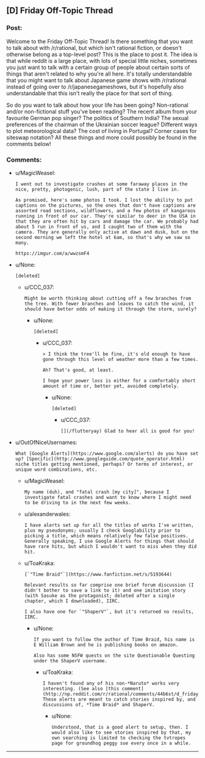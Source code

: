 ## [D] Friday Off-Topic Thread

### Post:

Welcome to the Friday Off-Topic Thread! Is there something that you want to talk about with /r/rational, but which isn't rational fiction, or doesn't otherwise belong as a top-level post? This is the place to post it. The idea is that while reddit is a large place, with lots of special little niches, sometimes you just want to talk with a certain group of people about certain sorts of things that aren't related to why you're all here. It's totally understandable that you might want to talk about Japanese game shows with /r/rational instead of going over to /r/japanesegameshows, but it's hopefully also understandable that this isn't really the place for that sort of thing.

So do you want to talk about how your life has been going? Non-rational and/or non-fictional stuff you've been reading? The recent album from your favourite German pop singer? The politics of Southern India? The sexual preferences of the chairman of the Ukrainian soccer league? Different ways to plot meteorological data? The cost of living in Portugal? Corner cases for siteswap notation? All these things and more could possibly be found in the comments below!


### Comments:

- u/MagicWeasel:
  ```
  I went out to investigate crashes at some faraway places in the nice, pretty, photogenic, lush, part of the state I live in.

  As promised, here's some photos I took. I lost the ability to put captions on the pictures, so the ones that don't have captions are assorted road sections, wildflowers, and a few photos of kangaroos running in front of our car. They're similar to deer in the USA in that they are often hit by cars and damage the car. We probably had about 5 run in front of us, and I caught two of them with the camera. They are generally only active at dawn and dusk, but on the second morning we left the hotel at 6am, so that's why we saw so many.

  https://imgur.com/a/wwzsmF4
  ```

- u/None:
  ```
  [deleted]
  ```

  - u/CCC_037:
    ```
    Might be worth thinking about cutting off a few branches from the tree. With fewer branches and leaves to catch the wind, it should have better odds of making it through the storm, surely?
    ```

    - u/None:
      ```
      [deleted]
      ```

      - u/CCC_037:
        ```
        > I think the tree'll be fine, it's old enough to have gone through this level of weather more than a few times.

        Ah? That's good, at least.

        I hope your power loss is either for a comfortably short amount of time or, better yet, avoided completely.
        ```

        - u/None:
          ```
          [deleted]
          ```

          - u/CCC_037:
            ```
            [](/flutteryay) Glad to hear all is good for you!
            ```

- u/OutOfNiceUsernames:
  ```
  What [Google Alerts](https://www.google.com/alerts) do you have set up? [Specific](http://www.googleguide.com/quote_operator.html) niche titles getting mentioned, perhaps? Or terms of interest, or unique word combinations, etc.
  ```

  - u/MagicWeasel:
    ```
    My name (duh), and "fatal crash [my city]", because I investigate fatal crashes and want to know where I might need to be driving to in the next few weeks.
    ```

  - u/alexanderwales:
    ```
    I have alerts set up for all the titles of works I've written, plus my pseudonyms; usually I check Googlability prior to picking a title, which means relatively few false positives. Generally speaking, I use Google Alerts for things that should have rare hits, but which I wouldn't want to miss when they did hit.
    ```

  - u/ToaKraka:
    ```
    [`"Time Braid"`](https://www.fanfiction.net/s/5193644)

    Relevant results so far comprise one brief forum discussion (I didn't bother to save a link to it) and one imitation story (with Sasuke as the protagonist; deleted after a single chapter, which I downloaded), IIRC.

    I also have one for `"ShaperV"`, but it's returned no results, IIRC.
    ```

    - u/None:
      ```
      If you want to follow the author of Time Braid, his name is E William Brown and he is publishing books on amazon.

      Also has some NSFW quests on the site Questionable Questing under the ShaperV username.
      ```

      - u/ToaKraka:
        ```
        I haven't found any of his non-*Naruto* works very interesting. (See also [this comment](http://np.reddit.com/r/rational/comments/44b6st/d_friday_offtopic_thread/czouy5q/).) These alerts are meant to catch stories inspired by, and discussions of, *Time Braid* and ShaperV.
        ```

        - u/None:
          ```
          Understood, that is a good alert to setup, then. I would also like to see stories inspired by that, my own searching is limited to checking the tvtropes page for groundhog peggy sue every once in a while.
          ```

---

